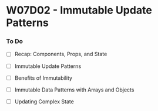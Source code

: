 # W07D02 - Immutable Update Patterns

### To Do
- [ ] Recap: Components, Props, and State
- [ ] Immutable Update Patterns
- [ ] Benefits of Immutability
- [ ] Immutable Data Patterns with Arrays and Objects
- [ ] Updating Complex State






















# 
